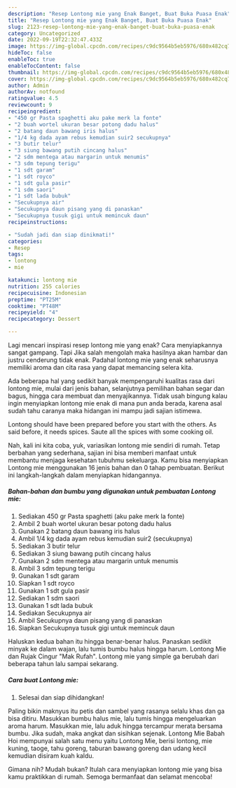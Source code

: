 ```yaml
---
description: "Resep Lontong mie yang Enak Banget, Buat Buka Puasa Enak"
title: "Resep Lontong mie yang Enak Banget, Buat Buka Puasa Enak"
slug: 2123-resep-lontong-mie-yang-enak-banget-buat-buka-puasa-enak
category: Uncategorized
date: 2022-09-19T22:32:47.433Z
image: https://img-global.cpcdn.com/recipes/c9dc9564b5eb5976/680x482cq70/lontong-mie-foto-resep-utama.jpg
hideToc: false
enableToc: true
enableTocContent: false
thumbnail: https://img-global.cpcdn.com/recipes/c9dc9564b5eb5976/680x482cq70/lontong-mie-foto-resep-utama.jpg
cover: https://img-global.cpcdn.com/recipes/c9dc9564b5eb5976/680x482cq70/lontong-mie-foto-resep-utama.jpg
author: Admin
authorAv: notfound
ratingvalue: 4.5
reviewcount: 9
recipeingredient:
- "450 gr Pasta spaghetti aku pake merk la fonte"
- "2 buah wortel ukuran besar potong dadu halus"
- "2 batang daun bawang iris halus"
- "1/4 kg dada ayam rebus kemudian suir2 secukupnya"
- "3 butir telur"
- "3 siung bawang putih cincang halus"
- "2 sdm mentega atau margarin untuk menumis"
- "3 sdm tepung terigu"
- "1 sdt garam"
- "1 sdt royco"
- "1 sdt gula pasir"
- "1 sdm saori"
- "1 sdt lada bubuk"
- "Secukupnya air"
- "Secukupnya daun pisang yang di panaskan"
- "Secukupnya tusuk gigi untuk memincuk daun"
recipeinstructions:

- "Sudah jadi dan siap dinikmati!"
categories:
- Resep
tags:
- lontong
- mie

katakunci: lontong mie 
nutrition: 255 calories
recipecuisine: Indonesian
preptime: "PT25M"
cooktime: "PT48M"
recipeyield: "4"
recipecategory: Dessert

---
```



Lagi mencari inspirasi resep lontong mie yang enak? Cara menyiapkannya sangat gampang. Tapi Jika salah mengolah maka hasilnya akan hambar dan justru cenderung tidak enak. Padahal lontong mie yang enak seharusnya memiliki aroma dan cita rasa yang dapat memancing selera kita.


Ada beberapa hal yang sedikit banyak mempengaruhi kualitas rasa dari lontong mie, mulai dari jenis bahan, selanjutnya pemilihan bahan segar dan bagus, hingga cara membuat dan menyajikannya. Tidak usah bingung kalau ingin menyiapkan lontong mie enak di mana pun anda berada, karena asal sudah tahu caranya maka hidangan ini mampu jadi sajian istimewa.

Lontong should have been prepared before you start with the others. As said before, it needs spices. Saute all the spices with some cooking oil.


Nah, kali ini kita coba, yuk, variasikan lontong mie sendiri di rumah. Tetap berbahan yang sederhana, sajian ini bisa memberi manfaat untuk membantu menjaga kesehatan tubuhmu sekeluarga. Kamu bisa menyiapkan Lontong mie menggunakan 16 jenis bahan dan 0 tahap pembuatan. Berikut ini langkah-langkah dalam menyiapkan hidangannya.

<!--inarticleads1-->

##### Bahan-bahan dan bumbu yang digunakan untuk pembuatan Lontong mie:

1. Sediakan 450 gr Pasta spaghetti (aku pake merk la fonte)
1. Ambil 2 buah wortel ukuran besar potong dadu halus
1. Gunakan 2 batang daun bawang iris halus
1. Ambil 1/4 kg dada ayam rebus kemudian suir2 (secukupnya)
1. Sediakan 3 butir telur
1. Sediakan 3 siung bawang putih cincang halus
1. Gunakan 2 sdm mentega atau margarin untuk menumis
1. Ambil 3 sdm tepung terigu
1. Gunakan 1 sdt garam
1. Siapkan 1 sdt royco
1. Gunakan 1 sdt gula pasir
1. Sediakan 1 sdm saori
1. Gunakan 1 sdt lada bubuk
1. Sediakan Secukupnya air
1. Ambil Secukupnya daun pisang yang di panaskan
1. Siapkan Secukupnya tusuk gigi untuk memincuk daun


Haluskan kedua bahan itu hingga benar-benar halus. Panaskan sedikit minyak ke dalam wajan, lalu tumis bumbu halus hingga harum. Lontong Mie dan Rujak Cingur &#34;Mak Rufah&#34;. Lontong mie yang simple ga berubah dari beberapa tahun lalu sampai sekarang. 

<!--inarticleads2-->

##### Cara buat Lontong mie:


1. Selesai dan siap dihidangkan!

Paling bikin maknyus itu petis dan sambel yang rasanya selalu khas dan ga bisa ditiru. Masukkan bumbu halus mie, lalu tumis hingga mengeluarkan aroma harum. Masukkan mie, lalu aduk hingga tercampur merata bersama bumbu. Jika sudah, maka angkat dan sisihkan sejenak. Lontong Mie Babah Hoi mempunyai salah satu menu yaitu Lontong Mie, berisi lontong, mie kuning, taoge, tahu goreng, taburan bawang goreng dan udang kecil kemudian disiram kuah kaldu. 

Gimana nih? Mudah bukan? Itulah cara menyiapkan lontong mie yang bisa kamu praktikkan di rumah. Semoga bermanfaat dan selamat mencoba!
